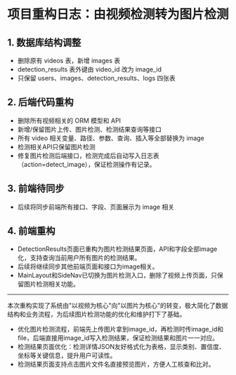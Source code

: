 # 项目重构日志：由视频检测转为图片检测

## 1. 数据库结构调整
- 删除原有 videos 表，新增 images 表
- detection_results 表外键由 video_id 改为 image_id
- 只保留 users、images、detection_results、logs 四张表

## 2. 后端代码重构
- 删除所有视频相关的 ORM 模型和 API
- 新增/保留图片上传、图片检测、检测结果查询等接口
- 所有 video 相关变量、路径、参数、查询、插入等全部替换为 image
- 检测相关API只保留图片检测
- 修复图片检测后端接口，检测完成后自动写入日志表（action=detect_image），保证检测操作有记录。

## 3. 前端待同步
- 后续将同步前端所有接口、字段、页面展示为 image 相关

## 4. 前端重构
- DetectionResults页面已重构为图片检测结果页面，API和字段全部image化，支持查询当前用户所有图片的检测结果。
- 后续将继续同步其他前端页面和接口为image相关。
- MainLayout和SideNav已切换为图片检测入口，删除了视频上传页面，只保留图片检测相关功能。

---

本次重构实现了系统由"以视频为核心"向"以图片为核心"的转变，极大简化了数据结构和业务流程，为后续图片检测功能的优化和维护打下了基础。

- 优化图片检测流程，前端先上传图片拿到image_id，再检测时传image_id和file，后端直接用image_id写入检测结果，保证检测结果和图片一一对应。
- 检测结果页面优化：检测详情JSON友好格式化为表格，显示类别、置信度、坐标等关键信息，提升用户可读性。
- 检测结果页面支持点击图片文件名直接预览图片，方便人工核查和比对。 